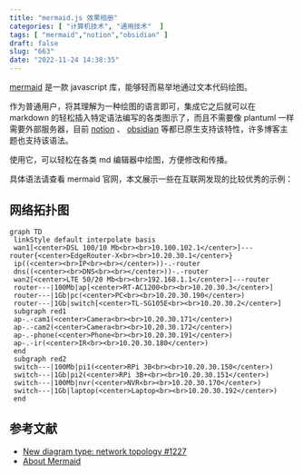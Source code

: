 ```yaml
---
title: "mermaid.js 效果相册"
categories: [ "计算机技术", "通用技术"  ]
tags: [ "mermaid","notion","obsidian" ]
draft: false
slug: "663"
date: "2022-11-24 14:38:35"
---
```


[mermaid](https://mermaid-js.github.io/mermaid/#/) 是一款 javascript 库，能够轻而易举地通过文本代码绘图。

作为普通用户，将其理解为一种绘图的语言即可，集成它之后就可以在 markdown 的轻松插入特定语法编写的各类图示了，而且不需要像 plantuml 一样需要外部服务器，目前 [notion](https://www.notion.so/) 、 [obsidian](https://obsidian.md/) 等都已原生支持该特性，许多博客主题也支持该语法。

使用它，可以轻松在各类 md 编辑器中绘图，方便修改和传播。

具体语法请查看 mermaid 官网，本文展示一些在互联网发现的比较优秀的示例：

## 网络拓扑图

```mermaid
graph TD
 linkStyle default interpolate basis
 wan1[<center>DSL 100/10 Mb<br><br>10.100.102.1</center>]---router{<center>EdgeRouter-X<br><br>10.20.30.1</center>}
 ip((<center><br>IP<br><br></center>))-.-router
 dns((<center><br>DNS<br><br></center>))-.-router
 wan2[<center>LTE 50/20 Mb<br><br>192.168.1.1</center>]---router
 router---|100Mb|ap[<center>RT-AC1200<br><br>10.20.30.3</center>]
 router---|1Gb|pc(<center>PC<br><br>10.20.30.190</center>)
 router---|1Gb|switch[<center>TL-SG105E<br><br>10.20.30.2</center>]
 subgraph red1
 ap-.-cam1(<center>Camera<br><br>10.20.30.171</center>)
 ap-.-cam2(<center>Camera<br><br>10.20.30.172</center>)
 ap-.-phone(<center>Phone<br><br>10.20.30.191</center>)
 ap-.-ir(<center>IR<br><br>10.20.30.180</center>)
 end
 subgraph red2
 switch---|100Mb|pi1(<center>RPi 3B<br><br>10.20.30.150</center>)
 switch---|1Gb|pi2(<center>RPi 3B+<br><br>10.20.30.151</center>)
 switch---|100Mb|nvr(<center>NVR<br><br>10.20.30.170</center>)
 switch---|1Gb|laptop(<center>Laptop<br><br>10.20.30.192</center>)
 end
```

## 参考文献

- [New diagram type: network topology #1227](https://github.com/mermaid-js/mermaid/issues/1227)
- [About Mermaid](https://mermaid-js.github.io/mermaid/#/?id=about-mermaid)

